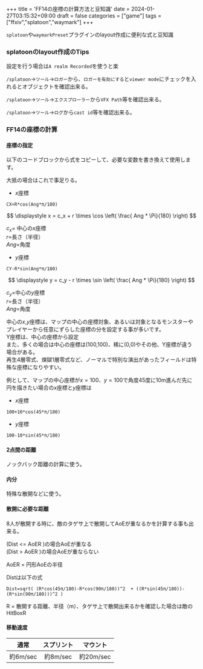 +++
title = 'FF14の座標の計算方法と豆知識'
date = 2024-01-27T03:15:32+09:00
draft = false
categories = ["game"]
tags = ["ffxiv","splatoon","waymark"]
+++

`splatoon`や`waymarkPreset`プラグインのlayout作成に便利な式と豆知識

### splatoonのlayout作成のTips

設定を行う場合は`A realm Recorded`を使うと楽

`/splatoon`->`ツール`->`ロガー`から、`ロガーを有効にする`と`viewer mode`にチェックを入れるとオブジェクトを確認出来る。

`/splatoon`->`ツール`->`エクスプローラー`から`VFX Path`等を確認出来る。

`/splatoon`->`ツール`->`ログ`から`cast id`等を確認出来る。

### FF14の座標の計算

#### 座標の指定

以下のコードブロックから式をコピーして、必要な変数を書き換えて使用します。

大抵の場合はこれで事足りる。

* $x$座標  

```
CX+R*cos(Ang*π/180)
```

$$
\displaystyle x = c_x + r \times \cos \left( \frac{ Ang * \Pi}{180} \right)
$$

$c_x=$ 中心の$x$座標  
$r=$長さ（半径）  
$Ang=$角度  

*  $y$座標  
```
CY-R*sin(Ang*π/180)
```
$$
\displaystyle y = c_y - r \times \sin \left( \frac{ Ang * \Pi}{180} \right)
$$


$c_y=$中心の$y$座標  
$r=$長さ（半径）  
$Ang=$角度  

中心の$x$,$y$座標は、マップの中心の座標対象、あるいは対象となるモンスターやプレイヤーから任意にずらした座標の分を設定する事が多いです。  
Y座標は、中心の座標から設定  
また、多くの場合は中心の座標は(100,100)、稀に(0,0)やその他、Y座標が違う場合がある。  
再生4層零式、煉獄1層零式など、ノーマルで特別な演出があったフィールドは特殊な座標になりやすい。

例として、マップの中心座標が$x=100$、$y=100$で角度45度に10m進んだ先に円を描きたい場合の$x$座標と$y$座標は

* $x$座標

```
100+10*cos(45*π/180)
```

* $y$座標

```
100-10*sin(45*π/180)
```

#### 2点間の距離

ノックバック距離の計算に使う。

#### 内分

特殊な散開などに使う。

#### 散開に必要な距離

8人が散開する時に、敵のタゲサ上で散開してAoEが重なるかを計算する事も出来る。

(Dist <= AoER )の場合AoEが重なる  
(Dist >  AoER )の場合AoEが重ならない

AoER = 円形AoEの半径

Distは以下の式

```
Dist=sqrt( (R*cos(45π/180)-R*cos(90π/180))^2  + ((R*sin(45π/180))-(R*sin(90π/180)))^2 )
```

R = 散開する距離、半径（m）、タゲサ上で散開出来るかを確認した場合は敵のHitBoxR

#### 移動速度

| 通常 | スプリント | マウント |
| :---: | :---: | :---: |
| 約6m/sec | 約8m/sec | 約20m/sec |